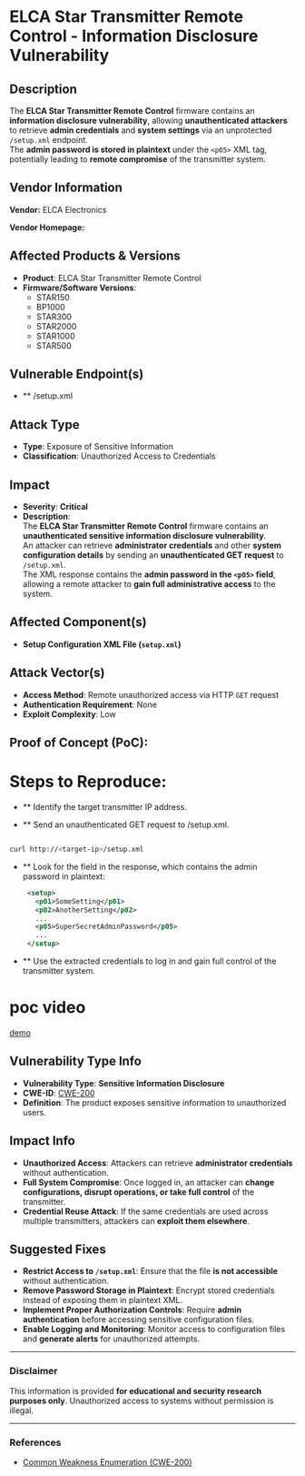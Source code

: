 # ELCA Star Transmitter Remote Control - Information Disclosure Vulnerability

## Description
The **ELCA Star Transmitter Remote Control** firmware contains an **information disclosure vulnerability**, allowing **unauthenticated attackers** to retrieve **admin credentials** and **system settings** via an unprotected `/setup.xml` endpoint.  
The **admin password is stored in plaintext** under the `<p05>` XML tag, potentially leading to **remote compromise** of the transmitter system.


## Vendor Information
**Vendor:** ELCA Electronics

**Vendor Homepage:** 

## Affected Products & Versions
- **Product**: ELCA Star Transmitter Remote Control  
- **Firmware/Software Versions**:
  - STAR150
  - BP1000
  - STAR300
  - STAR2000
  - STAR1000
  - STAR500

## Vulnerable Endpoint(s)
- ** /setup.xml


## Attack Type
- **Type**: Exposure of Sensitive Information  
- **Classification**: Unauthorized Access to Credentials  

## Impact
- **Severity**: **Critical**
- **Description**:  
  The **ELCA Star Transmitter Remote Control** firmware contains an **unauthenticated sensitive information disclosure vulnerability**.  
  An attacker can retrieve **administrator credentials** and other **system configuration details** by sending an **unauthenticated GET request** to `/setup.xml`.  
  The XML response contains the **admin password in the `<p05>` field**, allowing a remote attacker to **gain full administrative access** to the system.

## Affected Component(s)
- **Setup Configuration XML File (`setup.xml`)**

## Attack Vector(s)
- **Access Method**: Remote unauthorized access via HTTP `GET` request  
- **Authentication Requirement**: None  
- **Exploit Complexity**: Low  

## Proof of Concept (PoC):
# Steps to Reproduce:

  - **  Identify the target transmitter IP address.

  - **  Send an unauthenticated GET request to /setup.xml.

```bash

curl http://<target-ip>/setup.xml
```

 - ** Look for the <p05> field in the response, which contains the admin password in plaintext:

   ```xml
    <setup>
      <p01>SomeSetting</p01>
      <p02>AnotherSetting</p02>
      ...
      <p05>SuperSecretAdminPassword</p05>
      ...
    </setup>
   ```

  - **  Use the extracted credentials to log in and gain full control of the transmitter system.

# poc video
[demo](https://github.com/user-attachments/assets/c7abba30-bc32-4b97-84b5-d094c76dc4d3)

## Vulnerability Type Info
- **Vulnerability Type**: **Sensitive Information Disclosure**  
- **CWE-ID**: [CWE-200](https://cwe.mitre.org/data/definitions/200.html)  
- **Definition**: The product exposes sensitive information to unauthorized users.  

## Impact Info
- **Unauthorized Access**: Attackers can retrieve **administrator credentials** without authentication.  
- **Full System Compromise**: Once logged in, an attacker can **change configurations, disrupt operations, or take full control** of the transmitter.  
- **Credential Reuse Attack**: If the same credentials are used across multiple transmitters, attackers can **exploit them elsewhere**.  

## Suggested Fixes
- **Restrict Access to `/setup.xml`**: Ensure that the file **is not accessible** without authentication.  
- **Remove Password Storage in Plaintext**: Encrypt stored credentials instead of exposing them in plaintext XML.  
- **Implement Proper Authorization Controls**: Require **admin authentication** before accessing sensitive configuration files.  
- **Enable Logging and Monitoring**: Monitor access to configuration files and **generate alerts** for unauthorized attempts.  

---

### Disclaimer
This information is provided **for educational and security research purposes only**. Unauthorized access to systems without permission is illegal.  

---

### References
- [Common Weakness Enumeration (CWE-200)](https://cwe.mitre.org/data/definitions/200.html)  
